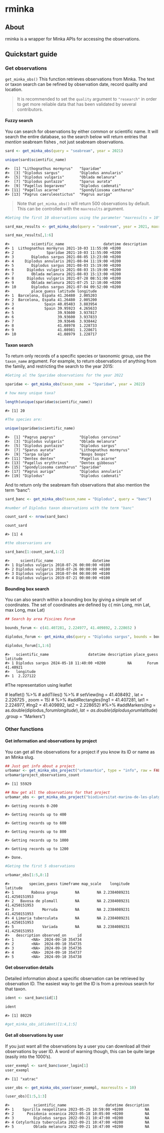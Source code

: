 
<!-- README.md is generated from README.Rmd. Please edit that file -->

# rminka

## About

rminka is a wrapper for Minka APIs for accessing the observations.

## Quickstart guide

### Get observations

`get_minka_obs()` This function retrieves observations from Minka. The
text or taxon search can be refined by observation date, record quality
and location.

> It is recommended to set the `quality` argument to `"research"` in
> order to get more reliable data that has been validated by several
> contributors.

#### Fuzzy search

You can search for observations by either common or scientific name. It
will search the entire database, so the search below will return entries
that *mention* seabream fishes , not just seabream observations.

``` r
sard <- get_minka_obs(query = "seabream", year = 2021)

unique(sard$scientific_name)
```

    #>  [1] "Lithognathus mormyrus"   "Sparidae"               
    #>  [3] "Diplodus sargus"         "Diplodus annularis"     
    #>  [5] "Diplodus vulgaris"       "Oblada melanura"        
    #>  [7] "Diplodus puntazzo"       "Sparus aurata"          
    #>  [9] "Pagellus bogaraveo"      "Diplodus cadenati"      
    #> [11] "Pagellus acarne"         "Spondyliosoma cantharus"
    #> [13] "Pagrus caeruleostictus"  "Pagrus auriga"

> Note that `get_minka_obs()` will return 500 observations by default.
> This can be controlled with the `maxresults` argument.

``` r
#Geting the first 10 observations using the parameter "maxresults = 10"

sard_max_results <- get_minka_obs(query = "seabream", year = 2021, maxresults = 10)

sard_max_results[,1:6]
```

    #>          scientific_name                  datetime description
    #> 1  Lithognathus mormyrus 2021-10-03 11:55:00 +0200            
    #> 2               Sparidae 2021-10-03 11:55:00 +0200            
    #> 3        Diplodus sargus 2021-08-05 13:23:00 +0200            
    #> 4     Diplodus annularis 2021-08-04 11:19:00 +0200            
    #> 5        Diplodus sargus 2021-08-03 15:19:00 +0200            
    #> 6      Diplodus vulgaris 2021-08-03 15:19:00 +0200            
    #> 7        Oblada melanura 2021-08-03 15:13:00 +0200            
    #> 8      Diplodus vulgaris 2021-07-28 08:51:00 +0200            
    #> 9        Oblada melanura 2021-07-25 12:10:00 +0200            
    #> 10       Diplodus sargus 2021-07-04 09:52:00 +0200            
    #>          place_guess latitude longitude
    #> 1  Barcelona, España 41.26480  2.005203
    #> 2  Barcelona, España 41.26480  2.005200
    #> 3              Spain 40.05483  3.883954
    #> 4              Spain 39.95923  4.265633
    #> 5                    39.93600  3.937817
    #> 6                    39.93600  3.937833
    #> 7                    39.93646  3.938442
    #> 8                    41.08978  1.228733
    #> 9                    41.08981  1.228671
    #> 10                   41.08979  1.228717

#### Taxon search

To return only records of a specific species or taxonomic group, use the
`taxon_name` argument. For example, to return observations of anything
from the family, and restricting the search to the year 2015:

``` r
#Geting al the Sparidae observations for the year 2022

sparidae <- get_minka_obs(taxon_name  = "Sparidae", year = 2022)

# how many unique taxa?

length(unique(sparidae$scientific_name))
```

    #> [1] 20

``` r
#The species are:

unique(sparidae$scientific_name)
```

    #>  [1] "Pagrus pagrus"           "Diplodus cervinus"      
    #>  [3] "Diplodus vulgaris"       "Oblada melanura"        
    #>  [5] "Diplodus puntazzo"       "Diplodus sargus"        
    #>  [7] "Sparus aurata"           "Lithognathus mormyrus"  
    #>  [9] "Sarpa salpa"             "Boops boops"            
    #> [11] "Dentex dentex"           "Pagellus acarne"        
    #> [13] "Pagellus erythrinus"     "Dentex gibbosus"        
    #> [15] "Spondyliosoma cantharus" "Sparidae"               
    #> [17] "Pagrus auriga"           "Diplodus annularis"     
    #> [19] "Diplodus"                "Diplodus cadenati"

And to return only the seabream fish observations that also mention the
term “banc”:

``` r
sard_banc <- get_minka_obs(taxon_name = "Diplodus", query = "banc")

#number of Diplodus taxon observations with the term "banc"

count_sard <- nrow(sard_banc)

count_sard
```

    #> [1] 4

``` r
#the observarions are

sard_banc[1:count_sard,1:2]
```

    #>     scientific_name                  datetime
    #> 1 Diplodus vulgaris 2018-07-26 00:00:00 +0100
    #> 2 Diplodus vulgaris 2018-07-26 00:00:00 +0100
    #> 3 Diplodus vulgaris 2018-07-04 00:00:00 +0100
    #> 4 Diplodus vulgaris 2019-07-21 00:00:00 +0100

#### Bounding box search

You can also search within a bounding box by giving a simple set of
coordinates. The set of coordinates are defined by c( min Long, min Lat,
max Long, max Lat)

``` r
## Search by area Piscines Forum

bounds_forum <- c(41.407281, 2.224977, 41.409892, 2.228652 )

diplodus_forum <- get_minka_obs(query = "Diplodus sargus", bounds = bounds_forum, year = 2024, month = 5, maxresults = 7)

diplodus_forum[1,1:6]
```

    #>   scientific_name                  datetime description place_guess latitude
    #> 1 Diplodus sargus 2024-05-18 11:40:00 +0200          NA       Forum 41.40921
    #>   longitude
    #> 1  2.227122

\#The representation using leaflet

\# leaflet() %\>% \# addTiles() %\>% \# setView(lng = 41.408492 , lat =
2.226725 , zoom = 15) \# %\>% \#addRectangles(lng1 = 41.407281, lat1 =
2.224977, \#lng2 = 41.409892, lat2 = 2.228652) \#%\>% \#addMarkers(lng =
as.double(diplodus_forum$longitude), lat = as.double(diplodus_forum$latitude)
,group = “Markers”)

### Other functions

#### Get information and observations by project

You can get all the observations for a project if you know its ID or
name as an Minka slug.

``` r
## Just get info about a project
urbamar <- get_minka_obs_project("urbamarbio", type = "info", raw = FALSE)
urbamar$project_observations_count
```

    #> [1] 55929

``` r
## Now get all the observations for that project
urbamar_obs <- get_minka_obs_project("biodiversitat-marina-de-les-platges-de-sant-adria-del-besos", type = "observations")
```

    #> Getting records 0-200

    #> Getting records up to 400

    #> Getting records up to 600

    #> Getting records up to 800

    #> Getting records up to 1000

    #> Getting records up to 1200

    #> Done.

``` r
#Geting the first 5 observations

urbamar_obs[1:5,8:1]
```

    #>         species_guess timeframe map_scale    longitude      latitude
    #> 1        Rabosa groga        NA        NA 2.2384089231 41.4250151953
    #> 2   Bavosa de plomall        NA        NA 2.2384089231 41.4250151953
    #> 3             Morruda        NA        NA 2.2384089231 41.4250151953
    #> 4 Limaria tuberculata        NA        NA 2.2384089231 41.4250151953
    #> 5             Variada        NA        NA 2.2384089231 41.4250151953
    #>   description observed_on     id
    #> 1        <NA>  2024-09-10 354734
    #> 2        <NA>  2024-09-10 354735
    #> 3        <NA>  2024-09-10 354736
    #> 4        <NA>  2024-09-10 354737
    #> 5        <NA>  2024-09-10 354738

#### Get observation details

Detailed information about a specific observation can be retrieved by
observation ID. The easiest way to get the ID is from a previous search
for that taxon.

``` r
ident <- sard_banc$id[1]

ident
```

    #> [1] 80229

``` r
#get_minka_obs_id(ident)[1:4,1:5]
```

#### Get all observations by user

If you just want all the observations by a user you can download all
their observations by user ID. A word of warning though, this can be
quite large (easily into the 1000’s).

``` r
user_exempl <- sard_banc$user_login[1]
user_exempl
```

    #> [1] "xatrac"

``` r
user_obs <- get_minka_obs_user(user_exempl, maxresults = 10)

(user_obs)[1:5,1:3]
```

    #>           scientific_name                  datetime description
    #> 1    Spurilla neapolitana 2023-05-25 10:59:00 +0200          NA
    #> 2      Posidonia oceanica 2023-05-18 10:05:00 +0200          NA
    #> 3         Diplodus sargus 2022-09-21 10:47:00 +0200          NA
    #> 4 Cotylorhiza tuberculata 2022-09-21 10:47:00 +0200          NA
    #> 5         Oblada melanura 2022-09-21 10:47:00 +0200          NA
